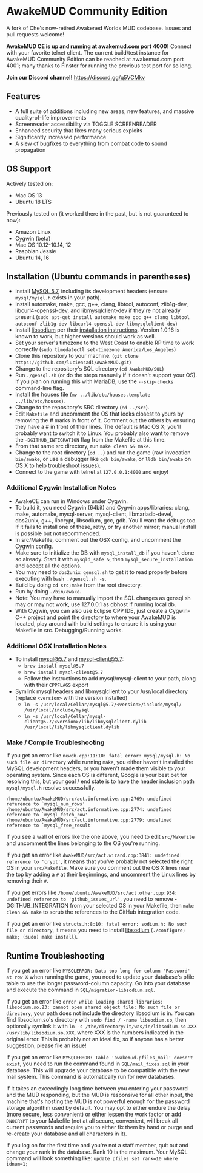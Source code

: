 # AwakeMUD Community Edition
A fork of Che's now-retired Awakened Worlds MUD codebase. Issues and pull requests welcome!

**AwakeMUD CE is up and running at awakemud.com port 4000!** Connect with your favorite telnet client. The current build/test instance for AwakeMUD Community Edition can be reached at awakemud.com port 4001; many thanks to Finster for running the previous test port for so long.

**Join our Discord channel!** https://discord.gg/q5VCMkv

## Features
- A full suite of additions including new areas, new features, and massive quality-of-life improvements
- Screenreader accessibility via TOGGLE SCREENREADER
- Enhanced security that fixes many serious exploits
- Significantly increased performance
- A slew of bugfixes to everything from combat code to sound propagation

## OS Support
Actively tested on:
- Mac OS 13
- Ubuntu 18 LTS

Previously tested on (it worked there in the past, but is not guaranteed to now):
- Amazon Linux
- Cygwin (beta)
- Mac OS 10.12-10.14, 12
- Raspbian Jessie
- Ubuntu 14, 16

## Installation (Ubuntu commands in parentheses)
- Install [MySQL 5.7](https://dev.mysql.com/doc/refman/5.7/en/installing.html), including its development headers (ensure `mysql/mysql.h` exists in your path).
- Install automake, make, gcc, g++, clang, libtool, autoconf, zlib1g-dev, libcurl4-openssl-dev, and libmysqlclient-dev if they're not already present (`sudo apt-get install automake make gcc g++ clang libtool autoconf zlib1g-dev libcurl4-openssl-dev libmysqlclient-dev`)
- Install [libsodium](https://github.com/jedisct1/libsodium/releases) per their [installation instructions](https://download.libsodium.org/doc/installation). Version 1.0.16 is known to work, but higher versions should work as well.
- Set your server's timezone to the West Coast to enable RP time to work correctly (`sudo timedatectl set-timezone America/Los_Angeles`)
- Clone this repository to your machine. (`git clone https://github.com/luciensadi/AwakeMUD.git`)
- Change to the repository's SQL directory (`cd AwakeMUD/SQL`)
- Run `./gensql.sh` (or do the steps manually if it doesn't support your OS). If you plan on running this with MariaDB, use the `--skip-checks` command-line flag.
- Install the houses file (`mv ../lib/etc/houses.template ../lib/etc/houses`).
- Change to the repository's SRC directory (`cd ../src`).
- Edit `Makefile` and uncomment the OS that looks closest to yours by removing the # marks in front of it. Comment out the others by ensuring they have a # in front of their lines. The default is Mac OS X; you'll probably want to switch it to Linux. You probably also want to remove the `-DGITHUB_INTEGRATION` flag from the Makefile at this time.
- From that same src directory, run `make clean && make`.
- Change to the root directory (`cd ..`) and run the game (raw invocation `bin/awake`, or use a debugger like `gdb bin/awake`, or `lldb bin/awake` on OS X to help troubleshoot issues).
- Connect to the game with telnet at `127.0.0.1:4000` and enjoy!

### Additional Cygwin Installation Notes
- AwakeCE can run in Windows under Cygwin.
- To build it, you need Cygwin (64bit) and Cygwin apps/libraries: clang, make, automake, mysql-server, mysql-client, libmariadb-devel, dos2unix, g++, libcrypt, libsodium, gcc, gdb. You'll want the debugs too. If it fails to install one of these, retry, or try another mirror; manual install is possible but not recommended.
- In src/Makefile, comment out the OSX config, and uncomment the Cygwin config.
- Make sure to initialize the DB with `mysql_install_db` if you haven't done so already. Start it with `mysqld_safe &`, then `mysql_secure_installation` and accept all the options.
- You may need to `dos2unix gensql.sh` to get it to read properly before executing with `bash ./gensql.sh -s`.
- Build by doing `cd src;make` from the root directory.
- Run by doing `./bin/awake`.
- Note: You may have to manually import the SQL changes as gensql.sh may or may not work, use 127.0.0.1 as dbhost if running local db.
- With Cygwin, you can also use Eclipse CPP IDE, just create a Cygwin-C++ project and point the directory to where your AwakeMUD is located, play around with build settings to ensure it is using your Makefile in src. Debugging/Running works.

### Additional OSX Installation Notes
- To install mysql@5.7 and mysql-client@5.7:
    - `brew install mysql@5.7`
    - `brew install mysql-client@5.7`
    - Follow the instructions to add mysql/mysql-client to your path, along with their `CPPFLAGS` export
- Symlink mysql headers and libmysqlclient to your /usr/local directory (replace `<version>` with the version installed)
    - `ln -s /usr/local/Cellar/mysql@5.7/<version>/include/mysql/ /usr/local/include/mysql`
    - `ln -s /usr/local/Cellar/mysql-client@5.7/<version>/lib/libmysqlclient.dylib /usr/local/lib/libmysqlclient.dylib`

### Make / Compile Troubleshooting

If you get an error like `newdb.cpp:11:10: fatal error: mysql/mysql.h: No such file or directory` while running `make`, you either haven't installed the MySQL development headers, or you haven't made them visible to your operating system. Since each OS is different, Google is your best bet for resolving this, but your goal / end state is to have the header inclusion path `mysql/mysql.h` resolve successfully.

```
/home/ubuntu/AwakeMUD/src/act.informative.cpp:2769: undefined reference to `mysql_num_rows'
/home/ubuntu/AwakeMUD/src/act.informative.cpp:2774: undefined reference to `mysql_fetch_row'
/home/ubuntu/AwakeMUD/src/act.informative.cpp:2779: undefined reference to `mysql_free_result'
```
If you see a wall of errors like the one above, you need to edit `src/Makefile` and uncomment the lines belonging to the OS you're running.

If you get an error like `AwakeMUD/src/act.wizard.cpp:3841: undefined reference to 'crypt'`, it means that you've probably not selected the right OS in your `src/Makefile`. Make sure you comment out the OS X lines near the top by adding a `#` at their beginnings, and uncomment the Linux lines by removing their `#`.

If you get errors like `/home/ubuntu/AwakeMUD/src/act.other.cpp:954: undefined reference to 'github_issues_url'`, you need to remove -DGITHUB_INTEGRATION from your selected OS in your Makefile, then `make clean && make` to scrub the references to the GitHub integration code.

If you get an error like `structs.h:8:10: fatal error: sodium.h: No such file or directory`, it means you need to install [libsodium](https://github.com/jedisct1/libsodium/releases) (`./configure; make; (sudo) make install`).

## Runtime Troubleshooting

If you get an error like `MYSQLERROR: Data too long for column 'Password' at row X` when running the game, you need to update your database's pfile table to use the longer password-column capacity. Go into your database and execute the command in `SQL/migration-libsodium.sql`.

If you get an error like `error while loading shared libraries: libsodium.so.23: cannot open shared object file: No such file or directory`, your path does not include the directory libsodium is in. You can find libsodium.so's directory with `sudo find / -name libsodium.so`, then optionally symlink it with `ln -s /the/directory/it/was/in/libsodium.so.XXX /usr/lib/libsodium.so.XXX`, where XXX is the numbers indicated in the original error. This is probably not an ideal fix, so if anyone has a better suggestion, please file an issue!

If you get an error like `MYSQLERROR: Table 'awakemud.pfiles_mail' doesn't exist`, you need to run the command found in `SQL/mail_fixes.sql` in your database. This will upgrade your database to be compatible with the new mail system. This command is automatically run for new databases.

If it takes an exceedingly long time between you entering your password and the MUD responding, but the MUD is responsive for all other input, the machine that's hosting the MUD is not powerful enough for the password storage algorithm used by default. You may opt to either endure the delay (more secure, less convenient) or either lessen the work factor or add `-DNOCRYPT` to your Makefile (not at all secure, convenient, will break all current passwords and require you to either fix them by hand or purge and re-create your database and all characters in it).

If you log on for the first time and you're not a staff member, quit out and change your rank in the database. Rank 10 is the maximum. Your MySQL command will look something like: `update pfiles set rank=10 where idnum=1;`

